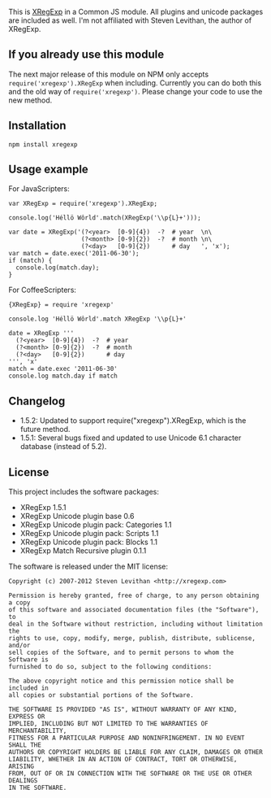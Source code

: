 
This is [XRegExp](http://xregexp.com) in a Common JS module. All plugins and unicode packages are included as well. I'm not affiliated with Steven Levithan, the author of XRegExp.


If you already use this module
------------------------------

The next major release of this module on NPM only accepts `require('xregexp').XRegExp` when including. Currently you can do both this and the old way of `require('xregexp')`. Please change your code to use the new method.


Installation
------------

    npm install xregexp


Usage example
-------------

For JavaScripters:

    var XRegExp = require('xregexp').XRegExp;
    
    console.log('Héllö Wôrld'.match(XRegExp('\\p{L}+')));
    
    var date = XRegExp('(?<year>  [0-9]{4})  -?  # year  \n\
                        (?<month> [0-9]{2})  -?  # month \n\
                        (?<day>   [0-9]{2})      # day   ', 'x');
    var match = date.exec('2011-06-30');
    if (match) {
      console.log(match.day);
    }

For CoffeeScripters:

    {XRegExp} = require 'xregexp'
    
    console.log 'Héllö Wôrld'.match XRegExp '\\p{L}+'
    
    date = XRegExp '''
      (?<year>  [0-9]{4})  -?  # year
      (?<month> [0-9]{2})  -?  # month
      (?<day>   [0-9]{2})      # day
    ''', 'x'
    match = date.exec '2011-06-30'
    console.log match.day if match


Changelog
---------

 *  1.5.2: Updated to support require("xregexp").XRegExp, which is the future method.
 *  1.5.1: Several bugs fixed and updated to use Unicode 6.1 character database (instead of 5.2).


License
-------

This project includes the software packages:

 *  XRegExp 1.5.1
 *  XRegExp Unicode plugin base 0.6
 *  XRegExp Unicode plugin pack: Categories 1.1
 *  XRegExp Unicode plugin pack: Scripts 1.1
 *  XRegExp Unicode plugin pack: Blocks 1.1
 *  XRegExp Match Recursive plugin 0.1.1

The software is released under the MIT license:

    Copyright (c) 2007-2012 Steven Levithan <http://xregexp.com>
    
    Permission is hereby granted, free of charge, to any person obtaining a copy
    of this software and associated documentation files (the "Software"), to
    deal in the Software without restriction, including without limitation the
    rights to use, copy, modify, merge, publish, distribute, sublicense, and/or
    sell copies of the Software, and to permit persons to whom the Software is
    furnished to do so, subject to the following conditions:
    
    The above copyright notice and this permission notice shall be included in
    all copies or substantial portions of the Software.
    
    THE SOFTWARE IS PROVIDED "AS IS", WITHOUT WARRANTY OF ANY KIND, EXPRESS OR
    IMPLIED, INCLUDING BUT NOT LIMITED TO THE WARRANTIES OF MERCHANTABILITY,
    FITNESS FOR A PARTICULAR PURPOSE AND NONINFRINGEMENT. IN NO EVENT SHALL THE
    AUTHORS OR COPYRIGHT HOLDERS BE LIABLE FOR ANY CLAIM, DAMAGES OR OTHER
    LIABILITY, WHETHER IN AN ACTION OF CONTRACT, TORT OR OTHERWISE, ARISING
    FROM, OUT OF OR IN CONNECTION WITH THE SOFTWARE OR THE USE OR OTHER DEALINGS
    IN THE SOFTWARE.

